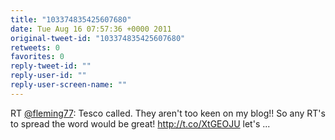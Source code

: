 ```yaml
---
title: "103374835425607680"
date: Tue Aug 16 07:57:36 +0000 2011
original-tweet-id: "103374835425607680"
retweets: 0
favorites: 0
reply-tweet-id: ""
reply-user-id: ""
reply-user-screen-name: ""
---
```

RT <a href="https://twitter.com/fleming77">@fleming77</a>: Tesco called. They aren't too keen on my blog!! So any RT's to spread the word would be great! http://t.co/XtGEOJU let's  ...
